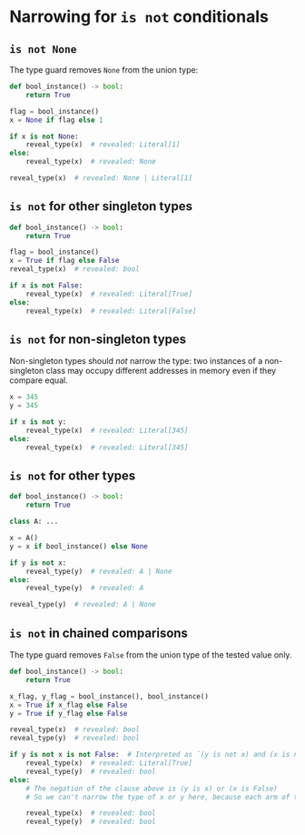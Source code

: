 # Narrowing for `is not` conditionals

## `is not None`

The type guard removes `None` from the union type:

```py
def bool_instance() -> bool:
    return True

flag = bool_instance()
x = None if flag else 1

if x is not None:
    reveal_type(x)  # revealed: Literal[1]
else:
    reveal_type(x)  # revealed: None

reveal_type(x)  # revealed: None | Literal[1]
```

## `is not` for other singleton types

```py
def bool_instance() -> bool:
    return True

flag = bool_instance()
x = True if flag else False
reveal_type(x)  # revealed: bool

if x is not False:
    reveal_type(x)  # revealed: Literal[True]
else:
    reveal_type(x)  # revealed: Literal[False]
```

## `is not` for non-singleton types

Non-singleton types should *not* narrow the type: two instances of a
non-singleton class may occupy different addresses in memory even if they
compare equal.

```py
x = 345
y = 345

if x is not y:
    reveal_type(x)  # revealed: Literal[345]
else:
    reveal_type(x)  # revealed: Literal[345]
```

## `is not` for other types

```py
def bool_instance() -> bool:
    return True

class A: ...

x = A()
y = x if bool_instance() else None

if y is not x:
    reveal_type(y)  # revealed: A | None
else:
    reveal_type(y)  # revealed: A

reveal_type(y)  # revealed: A | None
```

## `is not` in chained comparisons

The type guard removes `False` from the union type of the tested value only.

```py
def bool_instance() -> bool:
    return True

x_flag, y_flag = bool_instance(), bool_instance()
x = True if x_flag else False
y = True if y_flag else False

reveal_type(x)  # revealed: bool
reveal_type(y)  # revealed: bool

if y is not x is not False:  # Interpreted as `(y is not x) and (x is not False)`
    reveal_type(x)  # revealed: Literal[True]
    reveal_type(y)  # revealed: bool
else:
    # The negation of the clause above is (y is x) or (x is False)
    # So we can't narrow the type of x or y here, because each arm of the `or` could be true

    reveal_type(x)  # revealed: bool
    reveal_type(y)  # revealed: bool
```
